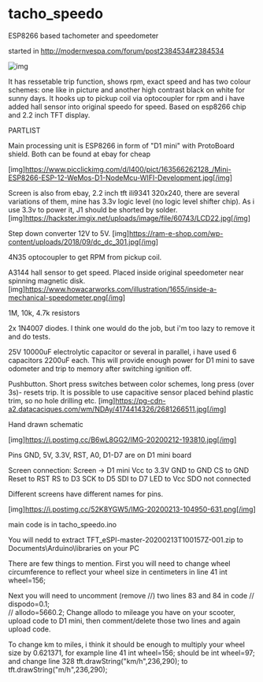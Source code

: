 # tacho_speedo
ESP8266 based tachometer and speedometer

started in http://modernvespa.com/forum/post2384534#2384534




![img](https://i.postimg.cc/6tdJM6Yx/IMG-20200206-070351.jpg)

It has ressetable trip function, shows rpm, exact speed and has two colour schemes: one like in picture and another high contrast black on white for sunny days. It hooks up to pickup coil via optocoupler for rpm and i have added hall sensor into original speedo for speed. Based on esp8266 chip and 2.2 inch TFT display.

PARTLIST

Main processing unit is ESP8266 in form of "D1 mini" with ProtoBoard shield. Both can be found at ebay for cheap

[img]https://www.picclickimg.com/d/l400/pict/163566262128_/Mini-ESP8266-ESP-12-WeMos-D1-NodeMcu-WIFI-Development.jpg[/img]

Screen is also from ebay, 2.2 inch tft ili9341 320x240, there are several variations of them, mine has 3.3v logic level (no logic level shifter chip). As i use 3.3v to power it, J1 should be shorted by solder.
[img]https://hackster.imgix.net/uploads/image/file/60743/LCD22.jpg[/img]

Step down converter 12V to 5V.
[img]https://ram-e-shop.com/wp-content/uploads/2018/09/dc_dc_301.jpg[/img]

4N35 optocoupler to get RPM from pickup coil.

A3144 hall sensor to get speed. Placed inside original speedometer near spinning magnetic disk.
[img]https://www.howacarworks.com/illustration/1655/inside-a-mechanical-speedometer.png[/img]

1M, 10k, 4.7k resistors

2x 1N4007 diodes. I think one would do the job, but i'm too lazy to remove it and do tests.

25V 10000uF electrolytic capacitor or several in parallel, i have used 6 capacitors 2200uF each. This will provide enough power for D1 mini to save odometer and trip to memory after switching ignition off.

Pushbutton. Short press switches between color schemes, long press (over 3s)- resets trip. 
It is possible to use capacitive sensor placed behind plastic trim, so no hole drilling etc.
[img]https://pg-cdn-a2.datacaciques.com/wm/NDAy/4174414326/2681266511.jpg[/img]



Hand drawn schematic

[img]https://i.postimg.cc/B6wL8GG2/IMG-20200212-193810.jpg[/img]


Pins GND, 5V, 3.3V, RST, A0, D1-D7 are on D1 mini board

Screen connection:
Screen -> D1 mini
Vcc to 3.3V
GND to GND
CS to GND
Reset to RST
RS to D3
SCK to D5
SDI to D7
LED to Vcc
SDO not connected

Different screens have different names for pins.

[img]https://i.postimg.cc/52K8YGW5/IMG-20200213-104950-631.png[/img]



main code is in tacho_speedo.ino

You will nedd to extract TFT_eSPI-master-20200213T100157Z-001.zip to Documents\Arduino\libraries on your PC


There are few things to mention. First you will need to change wheel circumference to reflect your wheel size in centimeters  in line 41
int wheel=156;

Next you will need to uncomment (remove //) two lines 83 and 84 in code
//  dispodo=0.1;  
//  allodo=5660.2;
Change allodo to mileage you have on your scooter, upload code to D1 mini, then comment/delete those two lines and again upload code.


To change km to miles, i think it should be enough to multiply your wheel size by 0.621371,  for example line 41
int wheel=156;
should be
int wheel=97;
and change line 328
 tft.drawString("km/h",236,290);
to
 tft.drawString("m/h",236,290);
